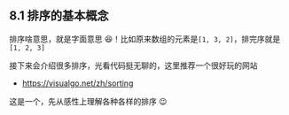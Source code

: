 ## 8.1 排序的基本概念

排序啥意思，就是字面意思 😆！比如原来数组的元素是`[1, 3, 2]`，排完序就是`[1, 2, 3]`

接下来会介绍很多排序，光看代码挺无聊的，这里推荐一个很好玩的网站

- https://visualgo.net/zh/sorting

这是一个，先从感性上理解各种各样的排序 😉

<!-- 排序，就是重新排列表中的元素，使表中的元素满足按关键字有序的过程 -->

<!-- ### 习题
- 4 对任意7个关键字进行基于比较的排序，至少要进行几次关键字之间的两两比较?→13次，
假设整个排序过程至少需要做 t 次比较，则存在 $2^t$ 种情况
由于 n 个记录共有 $n!$ 种不同的排列，因而必须有 $n!$ 种不同的比较路径，于是有$2^t≥ n! \rightarrow t ≥ \log_2(n!)$
考虑到 t 为整数，故为$\lceil\log_2(n!)\rceil$ ，将 n = 7 代入公式，答案为13 -->
